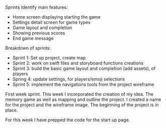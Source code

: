 Sprints
Identify main features:
- Home screen displaying starting the game
- Settings detail screen for game types
- Game layout and completion
- Showing previous scores
- End game message

Breakdown of sprints:
- Sprint 1: Set up project, create map 
- Sprint 2: work on swift files and storyboard functions creations
- Sprint 3: build the basic game layout and completion (add assets), of players
- Spring 4: update settings, for players/emoji selections
- Sprint 5: implement the navigations tools from the project wireframe


First week sprint. This week I incorporated the creation of my idea. The memory game as well as mapping and outline the project. I created a name for the project and the wireframe image. The beginning of the project is in place.

For this week I have prepped the code for the start up page.

